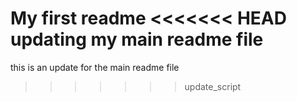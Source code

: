 My first readme
<<<<<<< HEAD
updating my main readme file
=======

this is an update for the main readme file
>>>>>>> update_script

